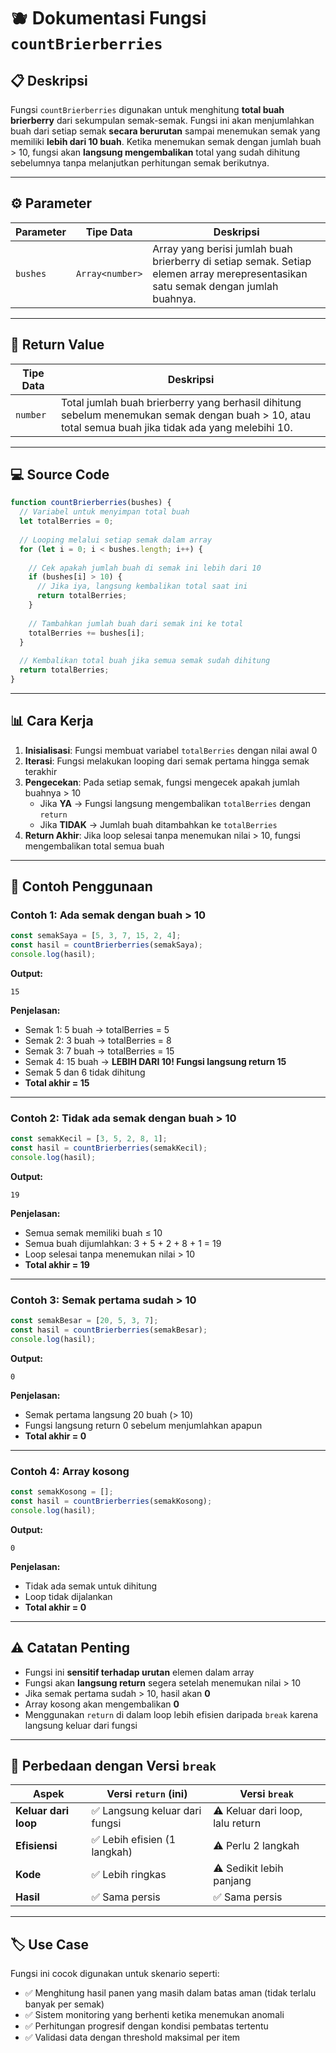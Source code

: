 # 🫐 Dokumentasi Fungsi `countBrierberries`

## 📋 Deskripsi

Fungsi `countBrierberries` digunakan untuk menghitung **total buah brierberry** dari sekumpulan semak-semak. Fungsi ini akan menjumlahkan buah dari setiap semak **secara berurutan** sampai menemukan semak yang memiliki **lebih dari 10 buah**. Ketika menemukan semak dengan jumlah buah > 10, fungsi akan **langsung mengembalikan** total yang sudah dihitung sebelumnya tanpa melanjutkan perhitungan semak berikutnya.

---

## ⚙️ Parameter

| Parameter | Tipe Data | Deskripsi |
|-----------|-----------|-----------|
| `bushes` | `Array<number>` | Array yang berisi jumlah buah brierberry di setiap semak. Setiap elemen array merepresentasikan satu semak dengan jumlah buahnya. |

---

## 🔄 Return Value

| Tipe Data | Deskripsi |
|-----------|-----------|
| `number` | Total jumlah buah brierberry yang berhasil dihitung sebelum menemukan semak dengan buah > 10, atau total semua buah jika tidak ada yang melebihi 10. |

---

## 💻 Source Code

```javascript
function countBrierberries(bushes) {
  // Variabel untuk menyimpan total buah
  let totalBerries = 0;
  
  // Looping melalui setiap semak dalam array
  for (let i = 0; i < bushes.length; i++) {
    
    // Cek apakah jumlah buah di semak ini lebih dari 10
    if (bushes[i] > 10) {
      // Jika iya, langsung kembalikan total saat ini
      return totalBerries;
    }
    
    // Tambahkan jumlah buah dari semak ini ke total
    totalBerries += bushes[i];
  }
  
  // Kembalikan total buah jika semua semak sudah dihitung
  return totalBerries;
}
```

---

## 📊 Cara Kerja

1. **Inisialisasi**: Fungsi membuat variabel `totalBerries` dengan nilai awal 0
2. **Iterasi**: Fungsi melakukan looping dari semak pertama hingga semak terakhir
3. **Pengecekan**: Pada setiap semak, fungsi mengecek apakah jumlah buahnya > 10
   - Jika **YA** → Fungsi langsung mengembalikan `totalBerries` dengan `return`
   - Jika **TIDAK** → Jumlah buah ditambahkan ke `totalBerries`
4. **Return Akhir**: Jika loop selesai tanpa menemukan nilai > 10, fungsi mengembalikan total semua buah

---

## 🎯 Contoh Penggunaan

### Contoh 1: Ada semak dengan buah > 10

```javascript
const semakSaya = [5, 3, 7, 15, 2, 4];
const hasil = countBrierberries(semakSaya);
console.log(hasil);
```

**Output:**
```
15
```

**Penjelasan:**
- Semak 1: 5 buah → totalBerries = 5
- Semak 2: 3 buah → totalBerries = 8
- Semak 3: 7 buah → totalBerries = 15
- Semak 4: 15 buah → **LEBIH DARI 10! Fungsi langsung return 15**
- Semak 5 dan 6 tidak dihitung
- **Total akhir = 15**

---

### Contoh 2: Tidak ada semak dengan buah > 10

```javascript
const semakKecil = [3, 5, 2, 8, 1];
const hasil = countBrierberries(semakKecil);
console.log(hasil);
```

**Output:**
```
19
```

**Penjelasan:**
- Semua semak memiliki buah ≤ 10
- Semua buah dijumlahkan: 3 + 5 + 2 + 8 + 1 = 19
- Loop selesai tanpa menemukan nilai > 10
- **Total akhir = 19**

---

### Contoh 3: Semak pertama sudah > 10

```javascript
const semakBesar = [20, 5, 3, 7];
const hasil = countBrierberries(semakBesar);
console.log(hasil);
```

**Output:**
```
0
```

**Penjelasan:**
- Semak pertama langsung 20 buah (> 10)
- Fungsi langsung return 0 sebelum menjumlahkan apapun
- **Total akhir = 0**

---

### Contoh 4: Array kosong

```javascript
const semakKosong = [];
const hasil = countBrierberries(semakKosong);
console.log(hasil);
```

**Output:**
```
0
```

**Penjelasan:**
- Tidak ada semak untuk dihitung
- Loop tidak dijalankan
- **Total akhir = 0**

---

## ⚠️ Catatan Penting

- Fungsi ini **sensitif terhadap urutan** elemen dalam array
- Fungsi akan **langsung return** segera setelah menemukan nilai > 10
- Jika semak pertama sudah > 10, hasil akan **0**
- Array kosong akan mengembalikan **0**
- Menggunakan `return` di dalam loop lebih efisien daripada `break` karena langsung keluar dari fungsi

---

## 🔄 Perbedaan dengan Versi `break`

| Aspek | Versi `return` (ini) | Versi `break` |
|-------|---------------------|---------------|
| **Keluar dari loop** | ✅ Langsung keluar dari fungsi | ⚠️ Keluar dari loop, lalu return |
| **Efisiensi** | ✅ Lebih efisien (1 langkah) | ⚠️ Perlu 2 langkah |
| **Kode** | ✅ Lebih ringkas | ⚠️ Sedikit lebih panjang |
| **Hasil** | ✅ Sama persis | ✅ Sama persis |

---

## 🏷️ Use Case

Fungsi ini cocok digunakan untuk skenario seperti:
- ✅ Menghitung hasil panen yang masih dalam batas aman (tidak terlalu banyak per semak)
- ✅ Sistem monitoring yang berhenti ketika menemukan anomali
- ✅ Perhitungan progresif dengan kondisi pembatas tertentu
- ✅ Validasi data dengan threshold maksimal per item
